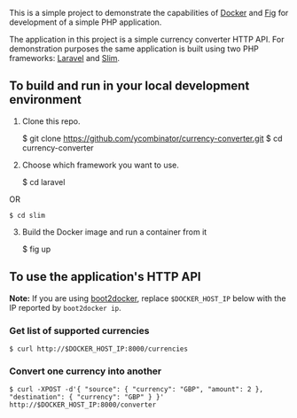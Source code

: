 This is a simple project to demonstrate the capabilities of
[Docker](https://www.docker.com/) and [Fig](http://www.fig.sh/) for development 
of a simple PHP application.

The application in this project is a simple currency converter HTTP API. For
demonstration purposes the same application is built using two PHP frameworks:
[Laravel](http://laravel.com/) and [Slim](http://www.slimframework.com/).

## To build and run in your local development environment

1. Clone this repo.

    $ git clone https://github.com/ycombinator/currency-converter.git
    $ cd currency-converter

2. Choose which framework you want to use.

    $ cd laravel

OR

    $ cd slim

3. Build the Docker image and run a container from it

    $ fig up

## To use the application's HTTP API

**Note:** If you are using [boot2docker](http://boot2docker.io/), replace 
`$DOCKER_HOST_IP` below with the IP reported by `boot2docker ip`.

### Get list of supported currencies
```
$ curl http://$DOCKER_HOST_IP:8000/currencies
```

### Convert one currency into another
```
$ curl -XPOST -d'{ "source": { "currency": "GBP", "amount": 2 }, "destination": { "currency": "GBP" } }' http://$DOCKER_HOST_IP:8000/converter
```
